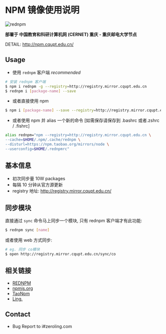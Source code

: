 # NPM 镜像使用说明

![rednpm](https://dn-redrock.qbox.me/rednpm.png)

**部署于 中国教育和科研计算机网 (CERNET) 重庆 - 重庆邮电大学节点**

DETAIL: http://npm.cqupt.edu.cn/

## Usage
- 使用 `rednpm` 客户端 *recommended*

```bash
# 安装 rednpm 客户端
$ npm i rednpm -g --registry=http://registry.mirror.cqupt.edu.cn
$ rednpm i [package-name] --save
```

- 或者直接使用 npm

```bash
$ npm i [package-name] --save --registry=http://registry.mirror.cqupt.edu.cn
```

- 或者使用 npm 并 alias 一个新的命令 [如需保存请保存到 .bashrc 或者.zshrc / .fishrc]

```bash
alias rednpm="npm --registry=http://registry.mirror.cqupt.edu.cn \
--cache=$HOME/.npm/.cache/rednpm \
--disturl=https://npm.taobao.org/mirrors/node \
--userconfig=$HOME/.rednpmrc"
```

## 基本信息
- 初次同步量 10W packages
- 每隔 10 分钟从官方源更新
- registry 地址: http://registry.mirror.cqupt.edu.cn/

## 同步模块

直接通过 `sync` 命令马上同步一个模块, 只有  rednpm 客户端才有此功能:

```bash
$ rednpm sync [name]
```

或者使用 web 方式同步:

```bash
# eg. 同步 co模块 
$ open http://registry.mirror.cqupt.edu.cn/sync/co
```

## 相关链接

- [REDNPM](http://npm.mirror.cqupt.edu.cn)
- [npmjs.org](https://npmjs.org/)
- [TaoNpm](https://npm.taobao.org/)
- [Ling.](https://zeroling.com)

## Contact
- Bug Report to i#zeroling.com